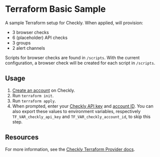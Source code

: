 # Terraform Basic Sample

A sample Terraform setup for Checkly. When applied, will provision:
- 3 browser checks
- 6 (placeholder) API checks
- 3 groups
- 2 alert channels

Scripts for browser checks are found in `/scripts`. With the current configuration, a browser check will be created for each script in `/scripts`.

## Usage

1. [Create an account](https://app.checklyhq.com/signup) on Checkly.
2. Run `terraform init`.
3. Run `terraform apply`.
4. When prompted, enter your [Checkly API key](https://app.checklyhq.com/settings/user/api-keys) and [account ID](https://app.checklyhq.com/settings/account/general). You can also export these values to environment variables, respectively `TF_VAR_checkly_api_key` and `TF_VAR_checkly_account_id`, to skip this step.

## Resources

For more information, see the [Checkly Terraform Provider docs](https://www.checklyhq.com/docs/terraform-provider/).